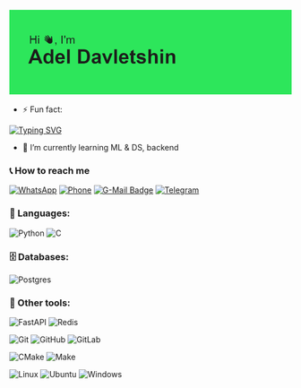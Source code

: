 ![1.png](header.png)
- ⚡ Fun fact:



[![Typing SVG](https://readme-typing-svg.herokuapp.com?color=%2336BCF7&lines=School+21+student)](https://git.io/typing-svg)

- 🌱 I’m currently learning ML & DS, backend

  
### 📞 How to reach me

[![WhatsApp](https://img.shields.io/badge/WhatsApp-25d366?style=for-the-badge&logo=whatsapp&logoColor=white)](https://api.whatsapp.com/send?phone=+79829328383)
[![Phone](https://img.shields.io/badge/Phone-00ff80?style=for-the-badge)](tel:+79126639126)
[![G-Mail Badge](https://img.shields.io/badge/Gmail-D14836?style=for-the-badge&logo=gmail&logoColor=white)](mailto:Aldavletshina77654@yandex.ru)
[![Telegram](https://img.shields.io/badge/Telegram-2CA5E0?style=for-the-badge&logo=telegram&logoColor=white)](https://t.me/king4got10)


### 🚀 Languages:

![Python](https://img.shields.io/badge/python-%233776AB.svg?style=for-the-badge&logo=python&logoColor=white)
![C](https://img.shields.io/badge/C-%2300599C.svg?style=for-the-badge&logo=c&logoColor=white)



### 🗄️ Databases:

![Postgres](https://img.shields.io/badge/postgres-%23316192.svg?style=for-the-badge&logo=postgresql&logoColor=white)


### 👾 Other tools:

![FastAPI](https://img.shields.io/badge/FastAPI-%2300C7B7.svg?style=for-the-badge&logo=fastapi&logoColor=white)
![Redis](https://img.shields.io/badge/Redis-%23DC382D.svg?style=for-the-badge&logo=redis&logoColor=white)


![Git](https://img.shields.io/badge/git-%23F05033.svg?style=for-the-badge&logo=git&logoColor=white)
![GitHub](https://img.shields.io/badge/github-%23121011.svg?style=for-the-badge&logo=github&logoColor=white)
![GitLab](https://img.shields.io/badge/gitlab-%23181717.svg?style=for-the-badge&logo=gitlab&logoColor=white)
  
![CMake](https://img.shields.io/badge/CMake-%23008FBA.svg?style=for-the-badge&logo=cmake&logoColor=white)
![Make](https://img.shields.io/badge/Make-%23008FBA.svg?color=red&style=for-the-badge&logo=Make&logoColor=white)

![Linux](https://img.shields.io/badge/Linux-FCC624?style=for-the-badge&logo=linux&logoColor=black)
![Ubuntu](https://img.shields.io/badge/Ubuntu-E95420?style=for-the-badge&logo=ubuntu&logoColor=white)
![Windows](https://img.shields.io/badge/Windows-0078D6?style=for-the-badge&logo=windows&logoColor=white)
